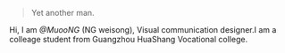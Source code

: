 

> Yet another man.


Hi, I am *@MuooNG* (NG weisong), Visual communication designer.I am a colleage student from Guangzhou HuaShang Vocational college.
